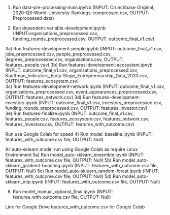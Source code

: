 1) Run data-pre-processing-main.ipyNb (INPUT: Crunchbase Original, 2020-QS-World-University-Rankings-compressed.csv, OUTPUT: Preprocessed data)

2) Run dependent-variable-development.ipynb (INPUT:organisations_preprocessed.csv, funding_rounds_preprocessed.csv, OUTPUT: outcome_final_v1.csv)   

3a) Run features-development-people.ipybb (INPUT: outcome_final_v1.csv, jobs_preprocessed.csv, people_preprocessed.csv, degrees_preprocessed.csv, organizations.csv, OUTPUT: features_people.csv) 
3b) Run features-development-ecosystem.ipnyb (INPUT: outcome_final_v1.csv, organisations_preprocessed.csv, Kauffman_Indicators_Early-Stage_Entrepreneurship_Data_2020.csv, OUTPUT: features_ecosystem.csv)   
3c) Run features-development-network.ipynb (INPUT: outcome_final_v1.csv, organisations_preprocessed.csv, event_appearances_preprocessed.csv, OUTPUT: features_network.csv) 
3d) Run features-development-investors.ipynb (INPUT: outcome_final_v1.csv, investors_preprocessed.csv, funding_rounds_preprocessed.csv, OUTPUT: features_investor.csv)   
3e) Run features-finalize.ipynb (INPUT: outcome_final_v1.csv, features_people.csv, features_ecosystem.csv, features_network.csv, features_investors.csv, OUTPUT: features_with_outcome.csv) 

Run use Google Colab for speed
4) Run model_baseline.ipynb (INPUT: features_with_outcome.csv file, OUTPUT: Null) 

All auto-sklearn model run using Google Colab as require Linux Environment
5a) Run model_auto-sklearn_ensemble.ipynb (INPUT: features_with_outcome.csv file, OUTPUT: Null)
5b) Run model_auto-sklearn_gradient-boosting.ipynb (INPUT: features_with_outcome.csv file, OUTPUT: Null)
5c) Run model_auto-sklearn_random-forest.ipynb (INPUT: features_with_outcome.csv file, OUTPUT: Null) 
5d) Run model_auto-sklearn_mlp.ipynb (INPUT: features_with_outcome.csv file, OUTPUT: Null)    

6) Run model_manual_xgboost_final.ipynb (INPUT: features_with_outcome.csv file, OUTPUT: Null)

Link for Google Drive features_with_outcome.csv for Google Colab


